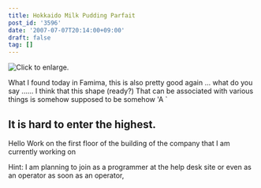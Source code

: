```yaml
---
title: Hokkaido Milk Pudding Parfait
post_id: '3596'
date: '2007-07-07T20:14:00+09:00'
draft: false
tag: []
---
```


![Click to enlarge.](https://danmaq.com/image/mixi/2007/490106136_103_s.jpg)

What I found today in Famima, this is also pretty good again ... what do you say ...... I think that this shape (ready?) That can be associated with various things is somehow supposed to be somehow 'A `

## It is hard to enter the highest.

Hello Work on the first floor of the building of the company that I am currently working on

Hint: I am planning to join as a programmer at the help desk site or even as an operator as soon as an operator,